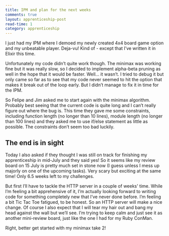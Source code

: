 ```yaml
---
title: IPM and plan for the next weeks
comments: true
layout: apprenticeship-post
read-time: 1
category: apprenticeship
---
```


I just had my IPM where I demoed my newly created 4x4 board game option and my unbeatable player. Deja-vu! Kind of - except that I’ve written it in Elixir this time.

<!--break-->

Unfortunately my code didn’t quite work though. The minimax was working fine but it was really slow, so I decided to implement alpha-beta pruning as well in the hope that it would be faster. Well… it wasn’t. I tried to debug it but only came so far as to see that my code never seemed to hit the option that makes it break out of the loop early. But I didn’t manage to fix it in time for the IPM.

So Felipe and Jim asked me to start again with the minimax algorithm. Probably best seeing that the current code is quite long and I can’t really figure out where the bug is. This time they gave me some constraints, including function length (no longer than 10 lines), module length (no longer than 100 lines) and they asked me to use if/else statement as little as possible. The constraints don’t seem too bad luckily.

## The end is in sight

Today I also asked if they thought I was still on track for finishing my apprenticeship in mid-July and they said yes! So it seems like my review board on 15 July is pretty much set in stone now (I guess unless I mess up majorly on one of the upcoming tasks). Very scary but exciting at the same time! Only 6.5 weeks left to my challenges.

But first I’ll have to tackle the HTTP server in a couple of weeks' time. While I’m feeling a bit apprehensive of it, I’m actually looking forward to writing code for something completely new that I’ve never done before. I’m feeling a bit Tic Tac Toe fatigued, to be honest. So an HTTP server will make a nice change. Of course I also expect that I will tear my hair out and bang my head against the wall but we’ll see. I’m trying to keep calm and just see it as another mini-review board, just like the one I had for my Ruby ConMan.

Right, better get started with my minimax take 2!